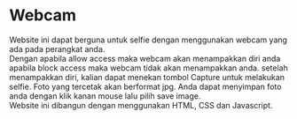 # Webcam

Website ini dapat berguna untuk selfie dengan menggunakan webcam yang ada pada perangkat anda.<br>
Dengan apabila allow access maka webcam akan menampakkan diri anda apabila block access maka webcam tidak akan menampakkan anda. setelah menampakkan diri, kalian dapat menekan tombol Capture untuk melakukan selfie. Foto yang tercetak akan berformat jpg. Anda dapat menyimpan foto anda dengan klik kanan mouse lalu pilih save image.<br>
Website ini dibangun dengan menggunakan HTML, CSS dan Javascript.
